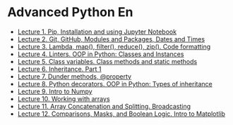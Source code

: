 # Advanced Python En
* <a href="https://github.com/svniko/AdvancedPythonEn/tree/main/Lecture1">Lecture 1. Pip, Installation and using Jupyter Notebook</a>
* <a href="https://github.com/svniko/AdvancedPythonEn/tree/main/Lecture2">Lecture 2. Git, GitHub, Modules and Packages, Dates and Times</a>
* <a href="https://github.com/svniko/AdvancedPythonEn/tree/main/Lecture3">Lecture 3. Lambda, map(), filter(), reduce(), zip(). Code formatting</a>
* <a href="https://github.com/svniko/AdvancedPythonEn/tree/main/Lecture4">Lecture 4. Linters. OOP in Python: Classes and Instances</a>
* <a href="https://github.com/svniko/AdvancedPythonEn/tree/main/Lecture5">Lecture 5. Class variables. Class methods and static methods</a>
* <a href="https://github.com/svniko/AdvancedPythonEn/tree/main/Lecture6">Lecture 6. Inheritance. Part 1</a>
* <a href="https://github.com/svniko/AdvancedPythonEn/tree/main/Lecture7">Lecture 7. Dunder methods, @property</a>
* <a href="https://github.com/svniko/AdvancedPythonEn/tree/main/Lecture8">Lecture 8. Python decorators. OOP in Python: Types of  inheritance</a>
* <a href="https://github.com/svniko/AdvancedPythonEn/tree/main/Lecture9">Lecture 9. Intro to Numpy</a>
* <a href="https://github.com/svniko/AdvancedPythonEn/tree/main/Lecture10">Lecture 10. Working with arrays</a>
* <a href="https://github.com/svniko/AdvancedPythonEn/tree/main/Lecture11">Lecture 11. Array Concatenation and Splitting. Broadcasting </a>
* <a href="https://github.com/svniko/AdvancedPythonEn/tree/main/Lecture12">Lecture 12. Comparisons, Masks, and Boolean Logic. Intro to Matplotlib </a>
